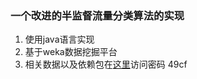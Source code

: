 ### 一个改进的半监督流量分类算法的实现

1. 使用java语言实现
2. 基于weka数据挖掘平台
3. 相关数据以及依赖包在[这里](https://yunpan.cn/cqMJqswfghuxL)访问密码 49cf 
